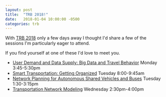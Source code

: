 ```yaml
---
layout: post
title:  "TRB 2018!"
date:   2018-01-04 10:00:00 -0500
categories: trb
---
```


With [TRB 2018](http://www.trb.org/AnnualMeeting/AnnualMeeting.aspx) only a few days away I thought I'd share a few of the sessions I'm particularly eager to attend.

If you find yourself at one of these I'd love to meet you.

- [User Demand and Data Supply: Big Data and Travel Behavior](https://annualmeeting.mytrb.org/InteractiveProgram/Details/7946) Monday 3:45-5:30pm 
- [Smart Transportation: Getting Organized](https://annualmeeting.mytrb.org/InteractiveProgram/Details/7892) Tuesday 8:00-9:45am
- [Network Planning for Autonomous Shared Vehicles and Buses](https://annualmeeting.mytrb.org/InteractiveProgram/Details/8260) Tuesday 1:30-3:15pm
- [Transportation Network Modeling](https://annualmeeting.mytrb.org/InteractiveProgram/Details/8417) Wednesday 2:30pm-4:00pm
